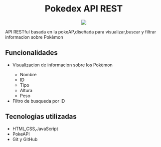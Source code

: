 <h1 align="center"> Pokedex API REST </h1>

<p align="center">
  <img src ="https://dka575ofm4ao0.cloudfront.net/pages-transactional_logos/retina/284377/pokeapi_1024.png"></img>
</p>
<p>API RESTful basada en la pokeAP,diseñada para visualizar,buscar y filtrar informacion sobre Pokèmon</p>



<h2>Funcionalidades</h2>
<ul>
  <li>Visualizacion de informacion sobre los Pokèmon</li>
  <ul>
    <li>Nombre</li>
    <li>ID</li>
    <li>Tipo</li>
    <li>Altura</li>
    <li>Peso</li>
  </ul>
  <li>Filtro de busqueda por ID</li>
</ul> 


 <h2>Tecnologias utilizadas</h2>
<ul>
  <li>HTML,CSS,JavaScript</li>
  <li>PokeAPI</li>
  <li>Git y GitHub</li>
</ul> 





